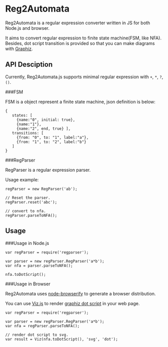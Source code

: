 # Reg2Automata

Reg2Automata is a regular expression converter written in JS for both Node.js and browser.

It aims to convert regular expression to finite state machine(FSM, like NFA).
Besides, dot script transition is provided so that you can make diagrams with [Graphiz][1].


## API Desciption

Currently, Reg2Automata.js supports minimal regular expression with `+`, `*`, `?`, `()`.

###FSM

FSM is a object represent a finite state machine, json definition is below:

```
{
   states: [
     {name:"0", initial: true},
     {name:"1"},
     {name:"2", end, true} ],
   transitions: [
     {from: "0", to: "1", label:"a"},
     {from: "1", to: "2", label:"b"}
   ]
}
```

###RegParser

RegParser is a regular expression parser.

Usage example:

```
regParser = new RegParser('ab');

// Reset the parser.
regParser.reset('abc');

// convert to nfa.
regParser.parseToNFA();
```

## Usage 

###Usage in Node.js

```
var regParser = require('regparser');

var parser = new regParser.RegParser('a*b');
var nfa = parser.parseToNFA();

nfa.toDotScript();
```

###Usage in Browser

Reg2Automata uses [node-browserify][2] to generate a browser distribution.

You can use [Viz.js][3] to render [graphiz dot script][4] in your web page.

```
var regParser = require('regparser');

var parser = new regParser.RegParser('a*b');
var nfa = regParser.parseToNFA();

// render dot script to svg.
var result = Viz(nfa.toDotScript(), 'svg', 'dot');
```

[1]:http://www.graphviz.org/
[2]:https://github.com/substack/node-browserify
[3]:https://github.com/mdaines/viz.js/
[4]:http://www.graphviz.org/content/dot-language
